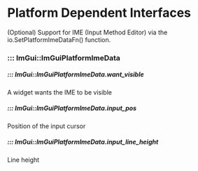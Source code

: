 # Platform Dependent Interfaces  

(Optional) Support for IME (Input Method Editor) via the io.SetPlatformImeDataFn() function.  

### ::: ImGui::ImGuiPlatformImeData

##### ::: ImGui::ImGuiPlatformImeData.want_visible

 A widget wants the IME to be visible  

##### ::: ImGui::ImGuiPlatformImeData.input_pos

 Position of the input cursor  

##### ::: ImGui::ImGuiPlatformImeData.input_line_height

 Line height  


